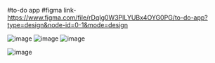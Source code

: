 #to-do app
#figma link-https://www.figma.com/file/rDqIg0W3PlLYUBx4OYG0PG/to-do-app?type=design&node-id=0-1&mode=design

![image](https://github.com/chamodas/my-to-do-app/assets/141731080/43170b11-605d-4219-8c9f-ca9169a5a19b)
![image](https://github.com/chamodas/my-to-do-app/assets/141731080/68398f24-a516-4278-9db7-b33eebcba6a1)
![image](https://github.com/chamodas/my-to-do-app/assets/141731080/d7eb5f45-0441-488d-8b19-10c514514ec6)

![image](https://github.com/chamodas/my-to-do-app/assets/141731080/afa8edd0-9a91-499c-87f1-bf3be6ac9249)
